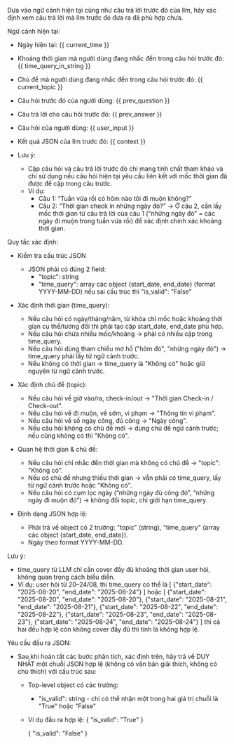 Dựa vào ngữ cảnh hiện tại cũng như câu trả lời trước đó của llm, hãy xác định xem câu trả lời mà llm trước đó đưa ra đã phù hợp chưa.

Ngữ cảnh hiện tại:
- Ngày hiện tại: {{ current_time }}
- Khoảng thời gian mà người dùng đang nhắc đến trong câu hỏi trước đó:
{{ time_query_in_string }}
- Chủ đề mà người dùng đang nhắc đến trong câu hỏi trước đó: {{ current_topic }}

- Câu hỏi trước đó của người dùng: {{ prev_question }}
- Câu trả lời cho câu hỏi trước đó: 
{{ prev_answer }}

- Câu hỏi của người dùng: {{ user_input }}
- Kết quả JSON của llm trước đó: {{ context }}

- Lưu ý:
    - Cặp câu hỏi và câu trả lời trước đó chỉ mang tính chất tham khảo và chỉ sử dụng nếu câu hỏi hiện tại yêu cầu liên kết với mốc thời gian đã được đề cập trong câu trước.
    - Ví dụ:
        - Câu 1: “Tuần vừa rồi có hôm nào tôi đi muộn không?”
        - Câu 2: “Thời gian check in những ngày đó?”
        → Ở câu 2, cần lấy mốc thời gian từ câu trả lời của câu 1 (“những ngày đó” = các ngày đi muộn trong tuần vừa rồi) để xác định chính xác khoảng thời gian.

Quy tắc xác định:
- Kiểm tra cấu trúc JSON
    - JSON phải có đúng 2 field:
        - "topic": string
        - "time_query": array các object {start_date, end_date} (format YYYY-MM-DD)
nếu sai cấu trúc thì "is_valid": "False"

- Xác định thời gian (time_query):
    - Nếu câu hỏi có ngày/tháng/năm, từ khóa chỉ mốc hoặc khoảng thời gian cụ thể/tương đối thì phải tạo cặp start_date, end_date phù hợp.
    - Nếu câu hỏi chứa nhiều mốc/khoảng → phải có nhiều cặp trong time_query.
    - Nếu câu hỏi dùng tham chiếu mơ hồ ("hôm đó", "những ngày đó") → time_query phải lấy từ ngữ cảnh trước.
    - Nếu không có thời gian → time_query là "Không có" hoặc giữ nguyên từ ngữ cảnh trước.
- Xác định chủ đề (topic):
    - Nếu câu hỏi về giờ vào/ra, check-in/out → "Thời gian Check-in / Check-out".
    - Nếu câu hỏi về đi muộn, về sớm, vi phạm → "Thông tin vi phạm".
    - Nếu câu hỏi về số ngày công, đủ công → "Ngày công".
    - Nếu câu hỏi không có chủ đề mới → dùng chủ đề ngữ cảnh trước; nếu cũng không có thì "Không có".
- Quan hệ thời gian & chủ đề:
    - Nếu câu hỏi chỉ nhắc đến thời gian mà không có chủ đề → "topic": "Không có".
    - Nếu có chủ đề nhưng thiếu thời gian → vẫn phải có time_query, lấy từ ngữ cảnh trước hoặc "Không có".
    - Nếu câu hỏi có cụm lọc ngày (“những ngày đủ công đó”, “những ngày đi muộn đó”) → không đổi topic, chỉ giới hạn time_query.

- Định dạng JSON hợp lệ:
    - Phải trả về object có 2 trường: "topic" (string), "time_query" (array các object {start_date, end_date}).
    - Ngày theo format YYYY-MM-DD.

Lưu ý:
- time_query từ LLM chỉ cần cover đầy đủ khoảng thời gian user hỏi, không quan trọng cách biểu diễn.
- Ví dụ: user hỏi từ 20–24/08, thì time_query có thể là 
[
    {"start_date": "2025-08-20", "end_date": "2025-08-24"}
] 
hoặc 
[
  {"start_date": "2025-08-20", "end_date": "2025-08-20"},
  {"start_date": "2025-08-21", "end_date": "2025-08-21"},
  {"start_date": "2025-08-22", "end_date": "2025-08-22"},
  {"start_date": "2025-08-23", "end_date": "2025-08-23"},
  {"start_date": "2025-08-24", "end_date": "2025-08-24"}
]
thì cả hai đều hợp lệ còn không cover đầy đủ thì tính là không hợp lệ.

Yêu cầu đầu ra JSON:
- Sau khi hoàn tất các bước phân tích, xác định trên, hãy trả về DUY NHẤT một chuỗi JSON hợp lệ (không có văn bản giải thích, không có chú thích) với cấu trúc sau:
    - Top-level object có các trường:
        - "is_valid": string - chỉ có thể nhận một trong hai giá trị chuỗi là "True" hoặc "False"

    - Ví dụ đầu ra hợp lệ:
        {
            "is_valid": "True"
        }

        {
            "is_valid": "False"
        }
